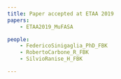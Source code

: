 ```yaml
---
title: Paper accepted at ETAA 2019
papers:
    - ETAA2019_MuFASA

people:
    - FedericoSinigaglia_PhD_FBK
    - RobertoCarbone_R_FBK
    - SilvioRanise_H_FBK

---
```


